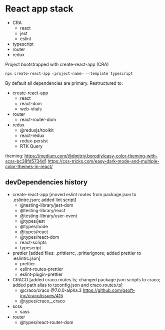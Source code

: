 # React app stack

* CRA
  * react
  * jest
  * eslint
* typescript
* router
* redux

Project bootstrapped with create-react-app (CRA)

```bash
npx create-react-app <project-name> --template typescript
```

By default all dependencies are primary. Restructured to:

* create-react-app
  * react
  * react-dom
  * web-vitals
* router
  * react-router-dom
* redux
  * @reduxjs/toolkit
  * react-redux
  * redux-persist
  * RTK Query

theming:
https://medium.com/@dmitriy.borodiy/easy-color-theming-with-scss-bc38fd5734d1
https://css-tricks.com/easy-dark-mode-and-multiple-color-themes-in-react/


## devDependencies history

* create-react-app [moved eslint routes from package.json to .eslintrc.json; added lint script]
  * @testing-library/jest-dom
  * @testing-library/react
  * @testing-library/user-event
  * @types/jest
  * @types/node
  * @types/react
  * @types/react-dom
  * react-scripts
  * typescript
* prettier [added files: .prittierrc, .pritterignore; added prettier to .eslintrc.json]
  * prettier
  * eslint-routes-prettier
  * eslint-plugin-prettier
* CRACO [added craco.routes.ts; changed package.json scripts to craco; added path alias to tsconfig.json and craco.routes.ts]
  * @craco/craco  @7.0.0-alpha.3 https://github.com/gsoft-inc/craco/issues/415
  * @types/craco__craco
* scss
  * sass
* router
  * @types/react-router-dom
